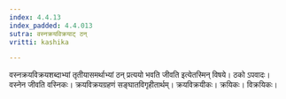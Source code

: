 ```yaml
---
index: 4.4.13
index_padded: 4.4.013
sutra: वस्नक्रयविक्रयाट् ठन्
vritti: kashika

---
```

वस्नक्रयविक्रयशब्दाभ्यां तृतीयासमर्थाभ्यां ठन् प्रत्ययो भवति जीवति इत्येतस्मिन् विषये। ठको ऽपवादः। वस्नेन जीवति वस्निकः। क्रयविक्रयग्रहणं सङ्घातविगृहीतार्थम्। क्रयविक्रयीकः। क्रयिकः। विक्रयिकः।